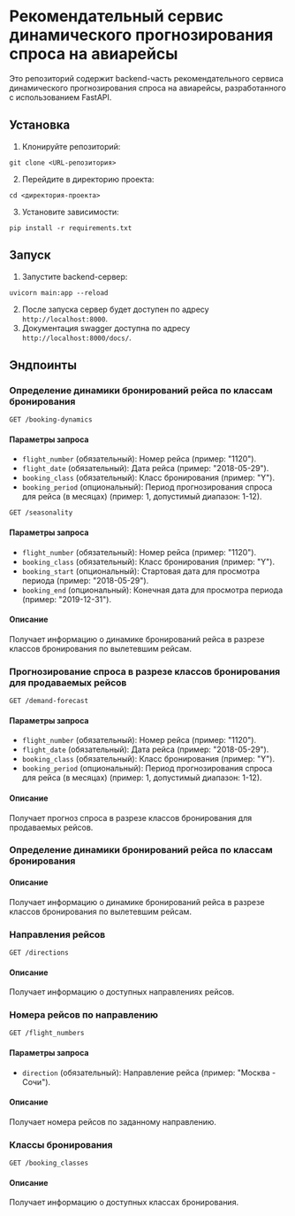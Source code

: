 # Рекомендательный сервис динамического прогнозирования спроса на авиарейсы

Это репозиторий содержит backend-часть рекомендательного сервиса динамического прогнозирования спроса на авиарейсы,
разработанного с использованием FastAPI.

## Установка

1. Клонируйте репозиторий:

```shell
git clone <URL-репозитория>
```

2. Перейдите в директорию проекта:

```shell
cd <директория-проекта>
```

3. Установите зависимости:

```shell
pip install -r requirements.txt
```

## Запуск

1. Запустите backend-сервер:

```shell
uvicorn main:app --reload
```

2. После запуска сервер будет доступен по адресу `http://localhost:8000`.
3. Документация swagger доступна по адресу `http://localhost:8000/docs/`.

## Эндпоинты

### Определение динамики бронирований рейса по классам бронирования

```http
GET /booking-dynamics
```

#### Параметры запроса

- `flight_number` (обязательный): Номер рейса (пример: "1120").
- `flight_date` (обязательный): Дата рейса (пример: "2018-05-29").
- `booking_class` (обязательный): Класс бронирования (пример: "Y").
- `booking_period` (опциональный): Период прогнозирования спроса для рейса (в месяцах) (пример: 1, допустимый диапазон:
  1-12).

```http
GET /seasonality
```

#### Параметры запроса

- `flight_number` (обязательный): Номер рейса (пример: "1120").
- `booking_class` (обязательный): Класс бронирования (пример: "Y").
- `booking_start` (опциональный): Стартовая дата для просмотра периода (пример: "2018-05-29").
- `booking_end` (опциональный): Конечная дата для просмотра периода (пример: "2019-12-31").

#### Описание

Получает информацию о динамике бронирований рейса в разрезе классов бронирования по вылетевшим рейсам.

### Прогнозирование спроса в разрезе классов бронирования для продаваемых рейсов

```http
GET /demand-forecast
```

#### Параметры запроса

- `flight_number` (обязательный): Номер рейса (пример: "1120").
- `flight_date` (обязательный): Дата рейса (пример: "2018-05-29").
- `booking_class` (обязательный): Класс бронирования (пример: "Y").
- `booking_period` (опциональный): Период прогнозирования спроса для рейса (в месяцах) (пример: 1, допустимый диапазон:
  1-12).

#### Описание

Получает прогноз спроса в разрезе классов бронирования для продаваемых рейсов.

### Определение динамики бронирований рейса по классам бронирования

#### Описание

Получает информацию о динамике бронирований рейса в разрезе классов бронирования по вылетевшим рейсам.

### Направления рейсов

```http
GET /directions
```

#### Описание

Получает информацию о доступных направлениях рейсов.

### Номера рейсов по направлению

```http
GET /flight_numbers
```

#### Параметры запроса

- `direction` (обязательный): Направление рейса (пример: "Москва - Сочи").

#### Описание

Получает номера рейсов по заданному направлению.

### Классы бронирования

```http
GET /booking_classes
```

#### Описание

Получает информацию о доступных классах бронирования.
